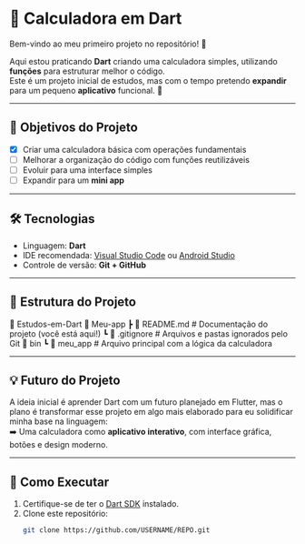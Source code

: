 # 🧮 Calculadora em Dart

Bem-vindo ao meu primeiro projeto no repositório! 🚀  

Aqui estou praticando **Dart** criando uma calculadora simples, utilizando **funções** para estruturar melhor o código.  
Este é um projeto inicial de estudos, mas com o tempo pretendo **expandir** para um pequeno **aplicativo** funcional. 📱

---

## 📌 Objetivos do Projeto
- [x] Criar uma calculadora básica com operações fundamentais  
- [ ] Melhorar a organização do código com funções reutilizáveis  
- [ ] Evoluir para uma interface simples  
- [ ] Expandir para um **mini app**  

---

## 🛠️ Tecnologias
- Linguagem: **Dart**  
- IDE recomendada: [Visual Studio Code](https://code.visualstudio.com/) ou [Android Studio](https://developer.android.com/studio)  
- Controle de versão: **Git + GitHub**  

---

## 📂 Estrutura do Projeto
📁 Estudos-em-Dart
📁 Meu-app
┣ 📄 README.md # Documentação do projeto (você está aqui!)
┗ 📄 .gitignore # Arquivos e pastas ignorados pelo Git
📁 bin
┗ 📄 meu_app # Arquivo principal com a lógica da calculadora


---

## 💡 Futuro do Projeto
A ideia inicial é aprender Dart com um futuro planejado em Flutter, mas o plano é transformar esse projeto em algo mais elaborado para eu solidificar minha base na linguagem:  
➡️ Uma calculadora como **aplicativo interativo**, com interface gráfica, botões e design moderno.  

---

## 🚀 Como Executar
1. Certifique-se de ter o [Dart SDK](https://dart.dev/get-dart) instalado.  
2. Clone este repositório:  
   ```bash
   git clone https://github.com/USERNAME/REPO.git
